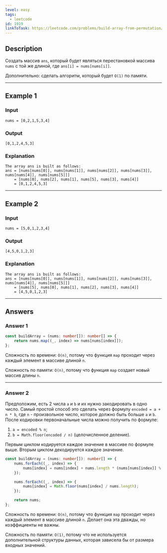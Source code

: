 ```yaml
---
level: easy
tags:
  - leetcode
id: 1919
linkToTask: https://leetcode.com/problems/build-array-from-permutation/
---
```

## Description

Создать массив `ans`, который будет являться перестановкой массива `nums` с той же длиной, где `ans[i] = nums[nums[i]]`. 

Дополнительно: сделать алгоритм, который будет `O(1)` по памяти.

---
## Example 1

### Input

```
nums = [0,2,1,5,3,4]
```
### Output

```
[0,1,2,4,5,3]
```
### Explanation

```
The array ans is built as follows: 
ans = [nums[nums[0]], nums[nums[1]], nums[nums[2]], nums[nums[3]], nums[nums[4]], nums[nums[5]]]
    = [nums[0], nums[2], nums[1], nums[5], nums[3], nums[4]]
    = [0,1,2,4,5,3]
```

---
## Example 2

### Input

```
nums = [5,0,1,2,3,4]
```
### Output

```
[4,5,0,1,2,3]
```
### Explanation

```
The array ans is built as follows:
ans = [nums[nums[0]], nums[nums[1]], nums[nums[2]], nums[nums[3]], nums[nums[4]], nums[nums[5]]]
    = [nums[5], nums[0], nums[1], nums[2], nums[3], nums[4]]
    = [4,5,0,1,2,3]
```

---
## Answers

### Answer 1

```typescript
const buildArray = (nums: number[]): number[] => {
    return nums.map((_, index) => nums[nums[index]]);
};
```

Сложность по времени: `O(n)`, потому что функция `map` проходит через каждый элемент в массиве длиной `n`.

Сложность по памяти: `O(n)`, потому что функция `map` создает новый массив длины `n`.

---
### Answer 2

Предположим, есть 2 числа `a` и `b` и их нужно закодировать в одно число. Самый простой способ это сделать через формулу `encoded = a + n * b`, где `n` - произвольное число, которое должно быть больше `a` и `b`. После кодировки первоначальные числа можно получить по формуле:
1. `a = encoded % n`;
2. `b = Math.floor(encoded / n)` (целочисленное деление).

Первым циклом кодируется каждое значение в массиве по формуле выше.
Вторым циклом декодируется каждое значение.

```typescript
const buildArray = (nums: number[]): number[] => {
    nums.forEach((_, index) => {
        nums[index] = nums[index] + nums.length * (nums[nums[index]] % nums.length);
    });

    nums.forEach((_, index) => {
        nums[index] = Math.floor(nums[index] / nums.length);
    });

    return nums;
};
```

Сложность по времени: `O(n)`, потому что функция `map` проходит через каждый элемент в массиве длиной `n`. Делает она эта дважды, но коэффициенты не важны.

Сложность по памяти: `O(1)`, потому что не используется дополнительной структуры данных, которая зависела бы от размера входных значений.